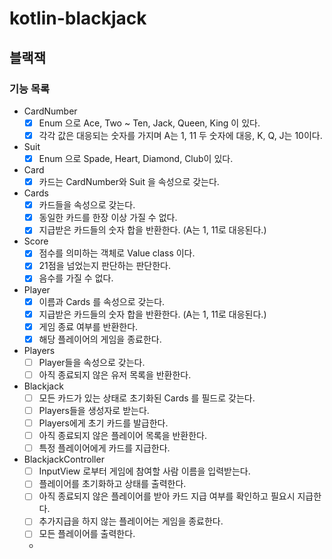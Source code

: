 # kotlin-blackjack

## 블랙잭

### 기능 목록
- CardNumber
  - [x] Enum 으로 Ace, Two ~ Ten, Jack, Queen, King 이 있다.
  - [x] 각각 값은 대응되는 숫자를 가지며 A는 1, 11 두 숫자에 대응, K, Q, J는 10이다.
- Suit
  - [x] Enum 으로 Spade, Heart, Diamond, Club이 있다.
- Card
  - [x] 카드는 CardNumber와 Suit 을 속성으로 갖는다.
- Cards
  - [x] 카드들을 속성으로 갖는다.
  - [x] 동일한 카드를 한장 이상 가질 수 없다.
  - [x] 지급받은 카드들의 숫자 합을 반환한다. (A는 1, 11로 대응된다.)
- Score
  - [x] 점수를 의미하는 객체로 Value class 이다.
  - [x] 21점을 넘었는지 판단하는 판단한다.
  - [x] 음수를 가질 수 없다.
- Player
  - [x] 이름과 Cards 를 속성으로 갖는다.
  - [x] 지급받은 카드들의 숫자 합을 반환한다. (A는 1, 11로 대응된다.)
  - [x] 게임 종료 여부를 반환한다.
  - [x] 해당 플레이어의 게임을 종료한다.
- Players
  - [ ] Player들을 속성으로 갖는다.
  - [ ] 아직 종료되지 않은 유저 목록을 반환한다.
- Blackjack
  - [ ] 모든 카드가 있는 상태로 초기화된 Cards 를 필드로 갖는다.
  - [ ] Players들을 생성자로 받는다.
  - [ ] Players에게 초기 카드를 발급한다.
  - [ ] 아직 종료되지 않은 플레이어 목록을 반환한다.
  - [ ] 특정 플레이어에게 카드를 지급한다.
- BlackjackController
  - [ ] InputView 로부터 게임에 참여할 사람 이름을 입력받는다.
  - [ ] 플레이어를 초기화하고 상태를 출력한다.
  - [ ] 아직 종료되지 않은 플레이어를 받아 카드 지급 여부를 확인하고 필요시 지급한다.
  - [ ] 추가지급을 하지 않는 플레이어는 게임을 종료한다.
  - [ ] 모든 플레이어를 출력한다.
  - 